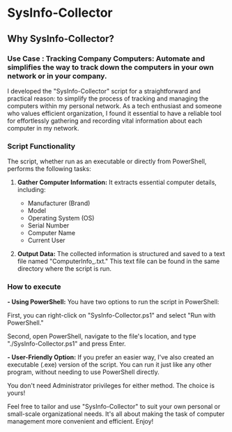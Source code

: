 # SysInfo-Collector
## Why SysInfo-Collector?

### Use Case : **Tracking Company Computers:** Automate and simplifies the way to track down the computers in your own network or in your company.
I developed the "SysInfo-Collector" script for a straightforward and practical reason: to simplify the process of tracking and managing the computers within my personal network. As a tech enthusiast and someone who values efficient organization, I found it essential to have a reliable tool for effortlessly gathering and recording vital information about each computer in my network.  

  
### Script Functionality
The script, whether run as an executable or directly from PowerShell, performs the following tasks:  

   
1. **Gather Computer Information:** It extracts essential computer details, including:
   - Manufacturer (Brand)
   - Model
   - Operating System (OS)
   - Serial Number
   - Computer Name
   - Current User
  
     
2. **Output Data:** The collected information is structured and saved to a text file named "ComputerInfo_<CurrentUser>.txt." This text file can be found in the same directory where the script is run.


### How to execute 
**- Using PowerShell:** You have two options to run the script in PowerShell:  

   First, you can right-click on "SysInfo-Collector.ps1" and select "Run with PowerShell."  
      
   Second, open PowerShell, navigate to the file's location, and type "./SysInfo-Collector.ps1" and press Enter.  

     
**- User-Friendly Option:** If you prefer an easier way, I've also created an executable (.exe) version of the script. You can run it just like any other program, without needing to use PowerShell directly.   

You don't need Administrator privileges for either method. The choice is yours!  

  
Feel free to tailor and use "SysInfo-Collector" to suit your own personal or small-scale organizational needs. It's all about making the task of computer management more convenient and efficient. Enjoy!
